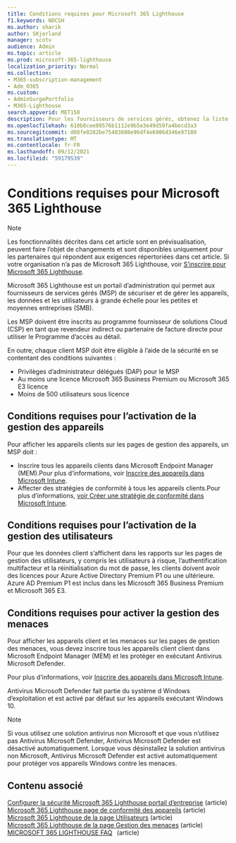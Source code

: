 ```yaml
---
title: Conditions requises pour Microsoft 365 Lighthouse
f1.keywords: NOCSH
ms.author: sharik
author: SKjerland
manager: scotv
audience: Admin
ms.topic: article
ms.prod: microsoft-365-lighthouse
localization_priority: Normal
ms.collection:
- M365-subscription-management
- Adm_O365
ms.custom:
- AdminSurgePortfolio
- M365-Lighthouse
search.appverid: MET150
description: Pour les fournisseurs de services gérés, obtenez la liste des conditions requises pour utiliser Microsoft 365 Lighthouse.
ms.openlocfilehash: 610b8cee89576b1112e9b5e3e49d59fa4becd3a3
ms.sourcegitcommit: d08fe0282be75483608e96df4e6986d346e97180
ms.translationtype: MT
ms.contentlocale: fr-FR
ms.lasthandoff: 09/12/2021
ms.locfileid: "59179539"
---
```

# <a name="requirements-for-microsoft-365-lighthouse"></a>Conditions requises pour Microsoft 365 Lighthouse

> [!NOTE]
> Les fonctionnalités décrites dans cet article sont en prévisualisation, peuvent faire l’objet de changements et sont disponibles uniquement pour les partenaires qui répondent aux exigences répertoriées dans cet article. Si votre organisation n’a pas de Microsoft 365 Lighthouse, voir [S’inscrire pour Microsoft 365 Lighthouse](m365-lighthouse-sign-up.md).

Microsoft 365 Lighthouse est un portail d’administration qui permet aux fournisseurs de services gérés (MSP) de sécuriser et de gérer les appareils, les données et les utilisateurs à grande échelle pour les petites et moyennes entreprises (SMB).  

Les MSP doivent être inscrits au programme fournisseur de solutions Cloud (CSP) en tant que revendeur indirect ou partenaire de facture directe pour utiliser le Programme d’accès au détail.  

En outre, chaque client MSP doit être éligible à l’aide de la sécurité en se contentant des conditions suivantes : 
 
- Privilèges d’administrateur délégués (DAP) pour le MSP 
- Au moins une licence Microsoft 365 Business Premium ou Microsoft 365 E3 licence 
- Moins de 500 utilisateurs sous licence  

## <a name="requirements-for-enablingdevice-management"></a>Conditions requises pour l’activation de la gestion des appareils   

Pour afficher les appareils clients sur les pages de gestion des appareils, un MSP doit :    

- Inscrire tous les appareils clients dans Microsoft Endpoint Manager (MEM).Pour plus d’informations, voir [Inscrire des appareils dans Microsoft Intune](/mem/intune/enrollment/).
- Affecter des stratégies de conformité à tous les appareils clients.Pour plus d’informations, [voir Créer une stratégie de conformité dans Microsoft Intune](/mem/intune/protect/create-compliance-policy). 

## <a name="requirements-for-enabling-usermanagement"></a>Conditions requises pour l’activation de la gestion des utilisateurs 

Pour que les données client s’affichent dans les rapports sur les pages de gestion des utilisateurs, y compris les utilisateurs à risque, l’authentification multifacteur et la réinitialisation du mot de passe, les clients doivent avoir des licences pour Azure Active Directory Premium P1 ou une ultérieure. Azure AD Premium P1 est inclus dans les Microsoft 365 Business Premium et Microsoft 365 E3.   

## <a name="requirements-for-enablingthreat-management"></a>Conditions requises pour activer la gestion des menaces 

Pour afficher les appareils client et les menaces sur les pages de gestion des menaces, vous devez inscrire tous les appareils client client dans Microsoft Endpoint Manager (MEM) et les protéger en exécutant Antivirus Microsoft Defender.  

Pour plus d’informations, voir [Inscrire des appareils dans Microsoft Intune](/mem/intune/enrollment/).  

Antivirus Microsoft Defender fait partie du système d Windows d’exploitation et est activé par défaut sur les appareils exécutant Windows 10.  

> [!NOTE] 
> Si vous utilisez une solution antivirus non Microsoft et que vous n’utilisez pas Antivirus Microsoft Defender, Antivirus Microsoft Defender est désactivé automatiquement. Lorsque vous désinstallez la solution antivirus non Microsoft, Antivirus Microsoft Defender est activé automatiquement pour protéger vos appareils Windows contre les menaces.    

## <a name="related-content"></a>Contenu associé   

[Configurer la sécurité Microsoft 365 Lighthouse portail d’entreprise](m365-lighthouse-configure-portal-security.md) (article)\
[Microsoft 365 Lighthouse page de conformité des appareils](m365-lighthouse-device-compliance-page-overview.md) (article)\
[Microsoft 365 Lighthouse de la page Utilisateurs](m365-lighthouse-users-page-overview.md) (article)\
[Microsoft 365 Lighthouse de la page Gestion des menaces](m365-lighthouse-threat-management-page-overview.md) (article)\
[MICROSOFT 365 LIGHTHOUSE FAQ](m365-lighthouse-faq.yml)   (article)

